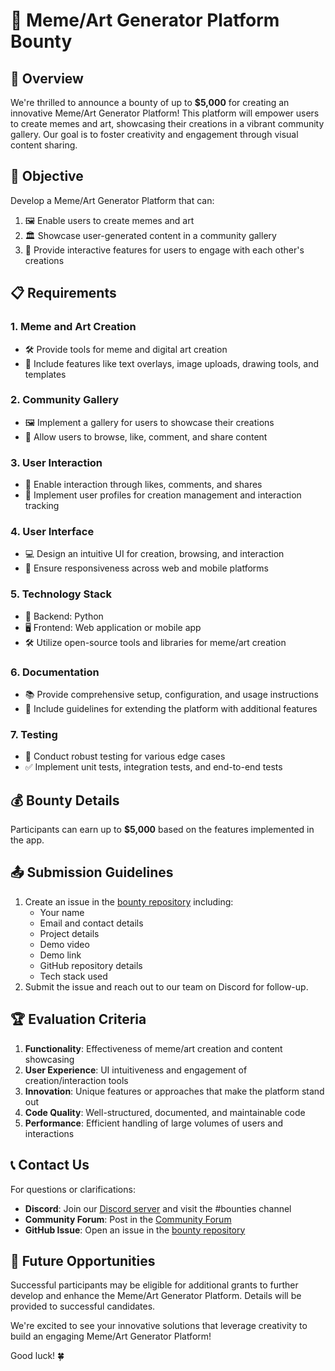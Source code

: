 # 🎨 Meme/Art Generator Platform Bounty

## 🌟 Overview

We're thrilled to announce a bounty of up to **$5,000** for creating an innovative Meme/Art Generator Platform! This platform will empower users to create memes and art, showcasing their creations in a vibrant community gallery. Our goal is to foster creativity and engagement through visual content sharing.

## 🎯 Objective

Develop a Meme/Art Generator Platform that can:

1. 🖼️ Enable users to create memes and art
2. 🏛️ Showcase user-generated content in a community gallery
3. 🤝 Provide interactive features for users to engage with each other's creations

## 📋 Requirements

### 1. Meme and Art Creation

- 🛠️ Provide tools for meme and digital art creation
- 🧰 Include features like text overlays, image uploads, drawing tools, and templates

### 2. Community Gallery

- 🖼️ Implement a gallery for users to showcase their creations
- 👀 Allow users to browse, like, comment, and share content

### 3. User Interaction

- 💬 Enable interaction through likes, comments, and shares
- 👤 Implement user profiles for creation management and interaction tracking

### 4. User Interface

- 💻 Design an intuitive UI for creation, browsing, and interaction
- 📱 Ensure responsiveness across web and mobile platforms

### 5. Technology Stack

- 🐍 Backend: Python
- 🖥️ Frontend: Web application or mobile app
- 🛠️ Utilize open-source tools and libraries for meme/art creation

### 6. Documentation

- 📚 Provide comprehensive setup, configuration, and usage instructions
- 📝 Include guidelines for extending the platform with additional features

### 7. Testing

- 🧪 Conduct robust testing for various edge cases
- ✅ Implement unit tests, integration tests, and end-to-end tests

## 💰 Bounty Details

Participants can earn up to **$5,000** based on the features implemented in the app.

## 📤 Submission Guidelines

1. Create an issue in the [bounty repository](https://github.com/spheronfdn/sos-ai-bounty) including:
   - Your name
   - Email and contact details
   - Project details
   - Demo video
   - Demo link
   - GitHub repository details
   - Tech stack used
2. Submit the issue and reach out to our team on Discord for follow-up.

## 🏆 Evaluation Criteria

1. **Functionality**: Effectiveness of meme/art creation and content showcasing
2. **User Experience**: UI intuitiveness and engagement of creation/interaction tools
3. **Innovation**: Unique features or approaches that make the platform stand out
4. **Code Quality**: Well-structured, documented, and maintainable code
5. **Performance**: Efficient handling of large volumes of users and interactions

## 📞 Contact Us

For questions or clarifications:

- **Discord**: Join our [Discord server](https://sphn.wiki/discord) and visit the #bounties channel
- **Community Forum**: Post in the [Community Forum](https://community.spheron.network/)
- **GitHub Issue**: Open an issue in the [bounty repository](https://github.com/spheronfdn/sos-ai-bounty/issues)

## 🚀 Future Opportunities

Successful participants may be eligible for additional grants to further develop and enhance the Meme/Art Generator Platform. Details will be provided to successful candidates.

We're excited to see your innovative solutions that leverage creativity to build an engaging Meme/Art Generator Platform!

Good luck! 🍀
